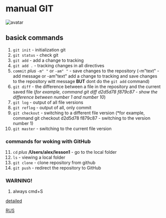 # manual GIT 
![avatar](https://miro.medium.com/max/1200/1*hED79iPpQEcVg4R7BJs3SA.jpeg)

## basick commands

1. ```git init``` - initialization git
2. ```git status``` - check git
3. ```git add``` - add a change to tracking
4. ```git add .``` - tracking changes in all directives
5. ```commit``` *plus* ```-m" "``` or ```-am" "``` - save changes to the repository (-m"text" - add message or -am"text" add a change to tracking and save changes to the repository witt message **BUT** dont do the ```git add``` command)
6. ```git diff``` - the difference between a file in the repository and the current saved file (*for example, command git diff d2d5d78 f879c87 - show the difference between number 1 and number 10*)
7. ```git log``` - output of all file versions
8. ```git reflog``` - output of all, only commit
9. ```git checkout``` - switching to a different file version (*for example, command git checkout d2d5d78 f879c87 - switching to the version number 1)
10. ```git master``` - switching to the current file version

### commands for woking with GitHub

11. ```cd``` *plus* **/Users/alex/lesson1** - go to the local folder
12. ```ls``` - viewing a local folder
13. ```git clone``` - clone repository from github
14. ```git push``` - redirect the repository to GitHub

### WARNING! 
1. always cmd+S

[detailed](https://git-scm.com/book/en/v2)

[RUS](https://git-scm.com/book/ru/v2)


